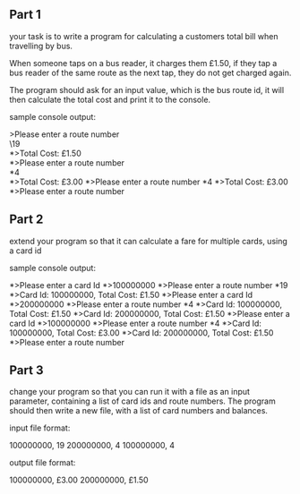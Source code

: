 Part 1
-------------------

your task is to write a program for calculating a customers total bill when travelling by bus.

When someone taps on a bus reader, it charges them £1.50, if they tap a bus reader of the same route
as the next tap, they do not get charged again. 

The program should ask for an input value, which is the bus route id, it will then calculate the total
cost and print it to the console.

sample console output:

\>Please enter a route number  
\19  
*>Total Cost: £1.50  
*>Please enter a route number  
*4  
*>Total Cost: £3.00
*>Please enter a route number
*4
*>Total Cost: £3.00
*>Please enter a route number

Part 2
-------------------

extend your program so that it can calculate a fare for multiple cards, using a card id 

sample console output:

*>Please enter a card Id
*>100000000
*>Please enter a route number
*19
*>Card Id: 100000000, Total Cost: £1.50
*>Please enter a card Id
*>200000000
*>Please enter a route number
*4
*>Card Id: 100000000, Total Cost: £1.50
*>Card Id: 200000000, Total Cost: £1.50
*>Please enter a card Id
*>100000000
*>Please enter a route number
*4
*>Card Id: 100000000, Total Cost: £3.00
*>Card Id: 200000000, Total Cost: £1.50
*>Please enter a route number

Part 3
-------------------

change your program so that you can run it with a file as an input parameter, containing a 
list of card ids and route numbers. The program should then write a new file, with a list of 
card numbers and balances.

input file format:

100000000, 19
200000000, 4
100000000, 4

output file format:

100000000, £3.00
200000000, £1.50

